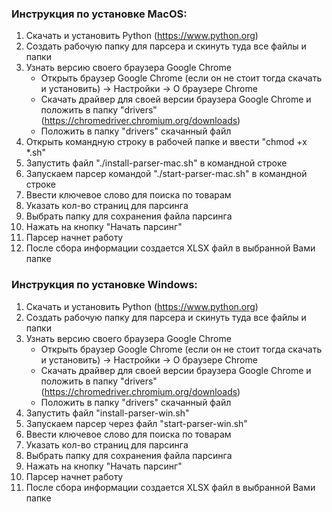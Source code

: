 ### Инструкция по установке MacOS:

1. Скачать и установить Python (https://www.python.org)
2. Создать рабочую папку для парсера и скинуть туда все файлы и папки
3. Узнать версию своего браузера Google Chrome
    - Открыть браузер Google Chrome (если он не стоит тогда скачать и установить) -> Настройки -> О браузере Chrome
    - Скачать драйвер для своей версии браузера Google Chrome и положить в папку "drivers" (https://chromedriver.chromium.org/downloads)
    - Положить в папку "drivers" скачанный файл
4. Открыть командную строку в рабочей папке и ввести "chmod +x *.sh"
5. Запустить файл "./install-parser-mac.sh" в командной строке
6. Запускаем парсер командой "./start-parser-mac.sh" в командной строке
7. Ввести ключевое слово для поиска по товарам
8. Указать кол-во страниц для парсинга
9. Выбрать папку для сохранения файла парсинга
10. Нажать на кнопку "Начать парсинг"
11. Парсер начнет работу
12. После сбора информации создается XLSX файл в выбранной Вами папке


### Инструкция по установке Windows:

1. Скачать и установить Python (https://www.python.org)
2. Создать рабочую папку для парсера и скинуть туда все файлы и папки
3. Узнать версию своего браузера Google Chrome
    - Открыть браузер Google Chrome (если он не стоит тогда скачать и установить) -> Настройки -> О браузере Chrome
    - Скачать драйвер для своей версии браузера Google Chrome и положить в папку "drivers" (https://chromedriver.chromium.org/downloads)
    - Положить в папку "drivers" скачанный файл
4. Запустить файл "install-parser-win.sh"
5. Запускаем парсер через файл "start-parser-win.sh"
6. Ввести ключевое слово для поиска по товарам
7. Указать кол-во страниц для парсинга
8. Выбрать папку для сохранения файла парсинга
9. Нажать на кнопку "Начать парсинг"
10. Парсер начнет работу
11. После сбора информации создается XLSX файл в выбранной Вами папке